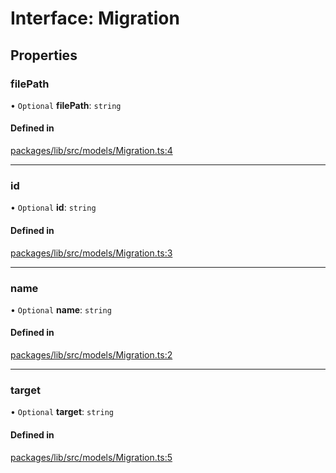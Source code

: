 # Interface: Migration

## Properties

### filePath

• `Optional` **filePath**: `string`

#### Defined in

[packages/lib/src/models/Migration.ts:4](https://github.com/Knaackee/hotmig/blob/0e874e9/packages/lib/src/models/Migration.ts#L4)

___

### id

• `Optional` **id**: `string`

#### Defined in

[packages/lib/src/models/Migration.ts:3](https://github.com/Knaackee/hotmig/blob/0e874e9/packages/lib/src/models/Migration.ts#L3)

___

### name

• `Optional` **name**: `string`

#### Defined in

[packages/lib/src/models/Migration.ts:2](https://github.com/Knaackee/hotmig/blob/0e874e9/packages/lib/src/models/Migration.ts#L2)

___

### target

• `Optional` **target**: `string`

#### Defined in

[packages/lib/src/models/Migration.ts:5](https://github.com/Knaackee/hotmig/blob/0e874e9/packages/lib/src/models/Migration.ts#L5)
